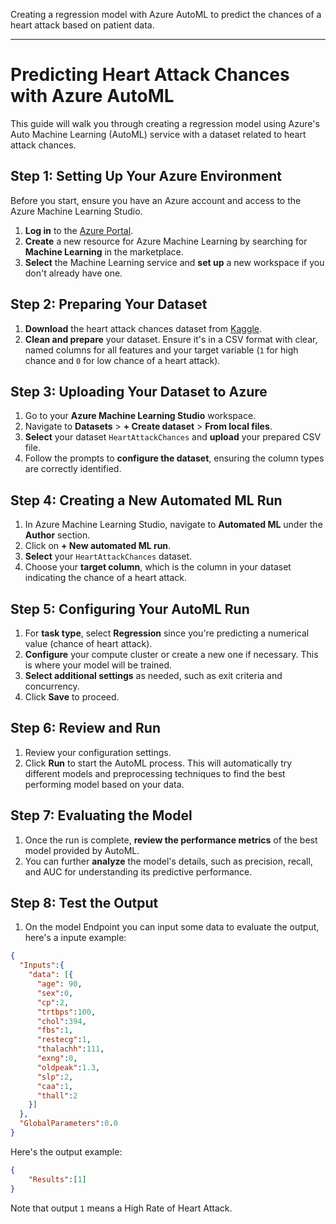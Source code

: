 Creating a regression model with Azure AutoML to predict the chances of a heart attack based on patient data.

---

# Predicting Heart Attack Chances with Azure AutoML

This guide will walk you through creating a regression model using Azure's Auto Machine Learning (AutoML) service with a dataset related to heart attack chances.

## Step 1: Setting Up Your Azure Environment

Before you start, ensure you have an Azure account and access to the Azure Machine Learning Studio.

1. **Log in** to the [Azure Portal](https://portal.azure.com).
2. **Create** a new resource for Azure Machine Learning by searching for **Machine Learning** in the marketplace.
3. **Select** the Machine Learning service and **set up** a new workspace if you don't already have one.

## Step 2: Preparing Your Dataset

1. **Download** the heart attack chances dataset from [Kaggle](https://www.kaggle.com/datasets/rashikrahmanpritom/heart-attack-analysis-prediction-dataset/data).
2. **Clean and prepare** your dataset. Ensure it's in a CSV format with clear, named columns for all features and your target variable (`1` for high chance and `0` for low chance of a heart attack).

## Step 3: Uploading Your Dataset to Azure

1. Go to your **Azure Machine Learning Studio** workspace.
2. Navigate to **Datasets** > **+ Create dataset** > **From local files**.
3. **Select** your dataset `HeartAttackChances` and **upload** your prepared CSV file.
4. Follow the prompts to **configure the dataset**, ensuring the column types are correctly identified.

## Step 4: Creating a New Automated ML Run

1. In Azure Machine Learning Studio, navigate to **Automated ML** under the **Author** section.
2. Click on **+ New automated ML run**.
3. **Select** your `HeartAttackChances` dataset.
4. Choose your **target column**, which is the column in your dataset indicating the chance of a heart attack.

## Step 5: Configuring Your AutoML Run

1. For **task type**, select **Regression** since you're predicting a numerical value (chance of heart attack).
2. **Configure** your compute cluster or create a new one if necessary. This is where your model will be trained.
3. **Select additional settings** as needed, such as exit criteria and concurrency.
4. Click **Save** to proceed.

## Step 6: Review and Run

1. Review your configuration settings.
2. Click **Run** to start the AutoML process. This will automatically try different models and preprocessing techniques to find the best performing model based on your data.

## Step 7: Evaluating the Model

1. Once the run is complete, **review the performance metrics** of the best model provided by AutoML.
2. You can further **analyze** the model's details, such as precision, recall, and AUC for understanding its predictive performance.

## Step 8: Test the Output
1. On the model Endpoint you can input some data to evaluate the output,
here's a inpute example:

```json
{
  "Inputs":{
    "data": [{
      "age": 90,
      "sex":0,
      "cp":2,
      "trtbps":100,
      "chol":394,
      "fbs":1,
      "restecg":1,
      "thalachh":111,
      "exng":0,
      "oldpeak":1.3,
      "slp":2,
      "caa":1,
      "thall":2
    }]
  },
  "GlobalParameters":0.0
}
```

Here's the output example:
```json
{
    "Results":[1]
}
```
Note that output `1` means a High Rate of Heart Attack.